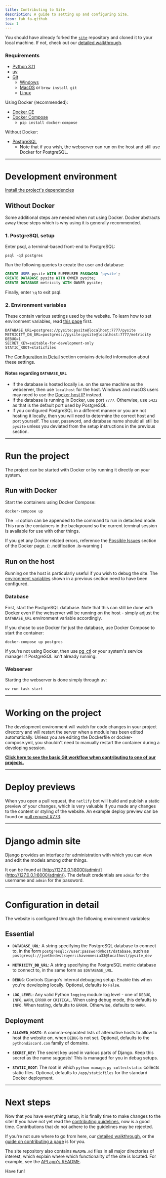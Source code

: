 ```yaml
---
title: Contributing to Site
description: A guide to setting up and configuring Site.
icon: fab fa-github
toc: 1
---
```


You should have already forked the [`site`](https://github.com/python-discord/site) repository and cloned it to your local machine. If not, check out our [detailed walkthrough](../#1-fork-and-clone-the-repo).

### Requirements

- [Python 3.11](https://www.python.org/downloads/)
- [uv](https://github.com/astral-sh/uv#installation)
- [Git](https://git-scm.com/downloads)
    - [Windows](https://git-scm.com/download/win)
    - [MacOS](https://git-scm.com/download/mac) or `brew install git`
    - [Linux](https://git-scm.com/download/linux)

Using Docker (recommended):

- [Docker CE](https://docs.docker.com/install/)
- [Docker Compose](https://docs.docker.com/compose/install/)
    - `pip install docker-compose`

Without Docker:

- [PostgreSQL](https://www.postgresql.org/download/)
    - Note that if you wish, the webserver can run on the host and still use Docker for PostgreSQL.

---
# Development environment

[Install the project's dependencies](../installing-project-dependencies/)

## Without Docker

Some additional steps are needed when not using Docker. Docker abstracts away these steps which is why using it is generally recommended.

### 1. PostgreSQL setup

Enter psql, a terminal-based front-end to PostgreSQL:

```shell
psql -qd postgres
```

Run the following queries to create the user and database:

```sql
CREATE USER pysite WITH SUPERUSER PASSWORD 'pysite';
CREATE DATABASE pysite WITH OWNER pysite;
CREATE DATABASE metricity WITH OWNER pysite;
```

Finally, enter `\q` to exit psql.

### 2. Environment variables

These contain various settings used by the website. To learn how to set environment variables, read [this page](../configure-environment-variables/) first.

```shell
DATABASE_URL=postgres://pysite:pysite@localhost:7777/pysite
METRICITY_DB_URL=postgres://pysite:pysite@localhost:7777/metricity
DEBUG=1
SECRET_KEY=suitable-for-development-only
STATIC_ROOT=staticfiles
```

The [Configuration in Detail](#configuration-in-detail) section contains
detailed information about these settings.

#### Notes regarding `DATABASE_URL`

- If the database is hosted locally i.e. on the same machine as the webserver, then use `localhost` for the host. Windows and macOS users may need to use the [Docker host IP](https://stackoverflow.com/questions/22944631/how-to-get-the-ip-address-of-the-docker-host-from-inside-a-docker-container) instead.
- If the database is running in Docker, use port `7777`. Otherwise, use `5432` as that is the default port used by PostgreSQL.
- If you configured PostgreSQL in a different manner or you are not hosting it locally, then you will need to determine the correct host and port yourself.
The user, password, and database name should all still be `pysite` unless you deviated from the setup instructions in the previous section.

---
# Run the project

The project can be started with Docker or by running it directly on your system.

## Run with Docker

Start the containers using Docker Compose:

```shell
docker-compose up
```

The `-d` option can be appended to the command to run in detached mode. This runs the containers in the background so the current terminal session is available for use with other things.

If you get any Docker related errors, reference the [Possible Issues](https://pythondiscord.com/pages/guides/pydis-guides/contributing/docker/#possible-issues") section of the Docker page.
{: .notification .is-warning }

## Run on the host

Running on the host is particularly useful if you wish to debug the site. The [environment variables](#2-environment-variables) shown in a previous section need to have been configured.

### Database

First, start the PostgreSQL database.
Note that this can still be done with Docker even if the webserver will be running on the host - simply adjust the `DATABASE_URL` environment variable accordingly.

If you chose to use Docker for just the database, use Docker Compose to start the container:

```shell
docker-compose up postgres
```

If you're not using Docker, then use [pg_ctl](https://www.postgresql.org/docs/current/app-pg-ctl.html) or your system's service manager if PostgreSQL isn't already running.

### Webserver

Starting the webserver is done simply through uv:

```shell
uv run task start
```

---
# Working on the project

The development environment will watch for code changes in your project directory and will restart the server when a module has been edited automatically.
Unless you are editing the Dockerfile or docker-compose.yml, you shouldn't need to manually restart the container during a developing session.

[**Click here to see the basic Git workflow when contributing to one of our projects.**](../working-with-git/)

---
# Deploy previews

When you open a pull request, the `netlify` bot will build and publish a static
preview of your changes, which is very valuable if you made any changes to the
content or styling of the website. An example deploy preview can be found on
[pull request #773](https://github.com/python-discord/site/pull/773#issuecomment-1257224147).

---
# Django admin site

Django provides an interface for administration with which you can view and edit the models among other things.

It can be found at [http://127.0.0.1:8000/admin/](http://127.0.0.1:8000/admin/). The default credentials are `admin` for the username and `admin` for the password.

---

# Configuration in detail

The website is configured through the following environment variables:

## Essential
- **`DATABASE_URL`**: A string specifying the PostgreSQL database to connect to,
  in the form `postgresql://user:password@host/database`, such as
  `postgresql://joethedestroyer:ihavemnesia33@localhost/pysite_dev`

- **`METRICITY_DB_URL`**: A string specifying the PostgreSQL metric database to
 connect to, in the same form as `$DATABASE_URL`.

- **`DEBUG`**: Controls Django's internal debugging setup. Enable this when
  you're developing locally. Optional, defaults to `False`.

- **`LOG_LEVEL`**: Any valid Python `logging` module log level - one of `DEBUG`,
  `INFO`, `WARN`, `ERROR` or `CRITICAL`. When using debug mode, this defaults to
  `INFO`. When testing, defaults to `ERROR`. Otherwise, defaults to `WARN`.

## Deployment
- **`ALLOWED_HOSTS`**: A comma-separated lists of alternative hosts to allow to
  host the website on, when `DEBUG` is not set. Optional, defaults to the
  `pythondiscord.com` family of domains.

- **`SECRET_KEY`**: The secret key used in various parts of Django. Keep this
  secret as the name suggests! This is managed for you in debug setups.

- **`STATIC_ROOT`**: The root in which `python manage.py collectstatic`
  collects static files. Optional, defaults to `/app/staticfiles` for the
  standard Docker deployment.

---

# Next steps
Now that you have everything setup, it is finally time to make changes to the site! If you have not yet read the [contributing guidelines](../contributing-guidelines.md), now is a good time. Contributions that do not adhere to the guidelines may be rejected.

If you're not sure where to go from here, our [detailed walkthrough](../#2-set-up-the-project), or the [guide on contributing a page](../../how-to-contribute-a-page) is for you.

The site repository also contains `README.md` files in all major directories of
interest, which explain where which functionality of the site is located. For
example, see the [API app's
README](https://github.com/python-discord/site/tree/main/pydis_site/apps/api).

Have fun!
